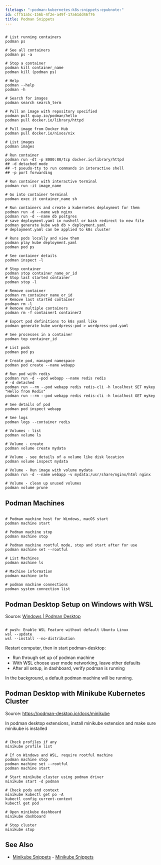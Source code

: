 ```yaml
---
filetags: ":podman:kubernetes:k8s:snippets:epubnote:"
id: cff51a5c-156b-4f2e-a49f-17a61dd46f76
title: Podman Snippets
---
```


``` shell

# List running containers
podman ps

# See all containers
podman ps -a

# Stop a container
podman kill container_name
podman kill (podman ps)

# Help
podman --help
podman -h

# Search for images
podman search search_term

# Pull an image with repository specified
podman pull quay.io/podman/hello
podman pull docker.io/library/httpd

# Pull image from Docker Hub
podman pull docker.io/nixos/nix

# List images
podman images

# Run container
podman run -dt -p 8080:80/tcp docker.io/library/httpd
## -d detached mode
## -t pseudo-tty to run commands in interactive shell
## -p port forwarding

# Run container with interactive terminal
podman run -it image_name

# Go into container terminal
podman exec it container_name sh

# Run containers and create a kubernetes deployment for them
podman run -d --name web nginx
podman run -d --name db postgres
# save deployment.yaml in nushell or bash redirect to new file
podman generate kube web db > deployment.yaml
# deployment.yaml can be applied to k8s cluster

# Runs pods locally and view them
podman play kube deployment.yaml
podman pod ps

# See container details
podman inspect -l

# Stop container
podman stop container_name_or_id
# Stop last started container
podman stop -l

# Remove container
podman rm container_name_or_id
# Remove last started container
podman rm -l
# Remove multiple containers
podman rm -f container1 container2

# Export pod definitions to k8s yaml like
podman generate kube wordpress-pod > wordpress-pod.yaml

# See processes in a container
podman top container_id

# List pods
podman pod ps

# Create pod, managed namespace
podman pod create --name webapp

# Run pod with redis
podman run -d --pod webapp --name redis redis
# -d detached
podman run --rm --pod webapp redis redis-cli -h localhost SET mykey "Hello from Redis"
podman run --rm --pod webapp redis redis-cli -h localhost GET mykey

# See details of pod
podman pod inspect webapp

# See logs
podman logs --container redis

# Volumes - list
podman volume ls

# Volume - create
podman volume create mydata

# Volume - see details of a volume like disk location
podman volume inspect mydata

# Volume - Run image with volume mydata
podman run -d --name webapp -v mydata:/usr/share/nginx/html nginx

# Volume - clean up unused volumes
podman volume prune

```

## Podman Machines

``` shell

# Podman machine host for Windows, macOS start
podman machine start

# Podman machine stop
podman machine stop

# Podman machine rootful mode, stop and start after for use
podman machine set --rootful

# List Machines
podman machine ls

# Machine information
podman machine info

# podman machine connections
podman system connection list

```

## Podman Desktop Setup on Windows with WSL

Source: [Windows \| Podman
Desktop](https://podman-desktop.io/docs/installation/windows-install)

``` shell

# pwsh: Enable WSL Feature without default Ubuntu Linux
wsl --update
wsl --install --no-distribution

```

Restart computer, then in start podman-desktop:

- Run through set up of podman machine
- With WSL choose user mode networking, leave other defaults
- After all setup, in dashboard, verify podman is running

In the background, a default podman machine will be running.

## Podman Desktop with Minikube Kubernetes Cluster

Source: <https://podman-desktop.io/docs/minikube>

In podman desktop extensions, install minikube extension and make sure
minikube is installed

``` shell

# Check profiles if any
minikube profile list

# If on Windows and WSL, require rootful machine
podman machine stop
podman machine set --rootful
podman machine start

# Start minikube cluster using podman driver
minikube start -d podman

# Check pods and context
minikube kubectl get po -A
kubectl config current-context
kubectl get pod

# Open minikube dashboard
minikube dashboard

# Stop cluster
minikube stop

```

## See Also

- [Minikube Snippets](../005-computer-snippets-minikube) - [Minikube
  Snippets](id:c430e255-a071-45a5-873c-da3104149bdc)
